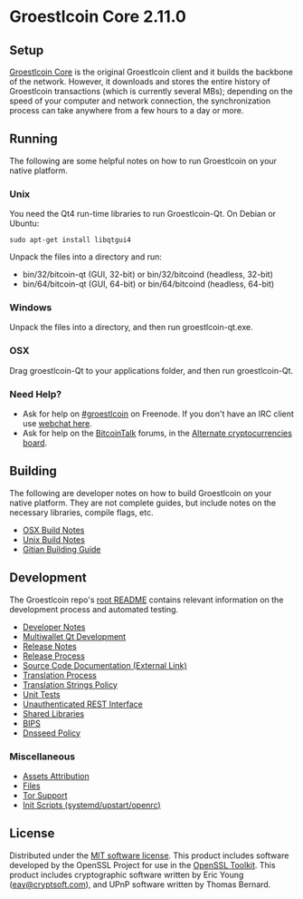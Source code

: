 Groestlcoin Core 2.11.0
=====================

Setup
---------------------
[Groestlcoin Core](http://groestlcoin.org/download) is the original Groestlcoin client and it builds the backbone of the network. However, it downloads and stores the entire history of Groestlcoin transactions (which is currently several MBs); depending on the speed of your computer and network connection, the synchronization process can take anywhere from a few hours to a day or more.

Running
---------------------
The following are some helpful notes on how to run Groestlcoin on your native platform. 

### Unix

You need the Qt4 run-time libraries to run Groestlcoin-Qt. On Debian or Ubuntu:

	sudo apt-get install libqtgui4

Unpack the files into a directory and run:

- bin/32/bitcoin-qt (GUI, 32-bit) or bin/32/bitcoind (headless, 32-bit)
- bin/64/bitcoin-qt (GUI, 64-bit) or bin/64/bitcoind (headless, 64-bit)



### Windows

Unpack the files into a directory, and then run groestlcoin-qt.exe.

### OSX

Drag groestlcoin-Qt to your applications folder, and then run groestlcoin-Qt.

### Need Help?

* Ask for help on [#groestlcoin](http://webchat.freenode.net?channels=groestlcoin) on Freenode. If you don't have an IRC client use [webchat here](http://webchat.freenode.net?channels=groestlcoin).
* Ask for help on the [BitcoinTalk](https://bitcointalk.org/) forums, in the [Alternate cryptocurrencies  board](https://bitcointalk.org/index.php?topic=525926.0).

Building
---------------------
The following are developer notes on how to build Groestlcoin on your native platform. They are not complete guides, but include notes on the necessary libraries, compile flags, etc.

- [OSX Build Notes](build-osx.md)
- [Unix Build Notes](build-unix.md)
- [Gitian Building Guide](gitian-building.md)

Development
---------------------
The Groestlcoin repo's [root README](https://github.com/groestlcoin/groestlcoin/blob/master/README.md) contains relevant information on the development process and automated testing.

- [Developer Notes](developer-notes.md)
- [Multiwallet Qt Development](multiwallet-qt.md)
- [Release Notes](release-notes.md)
- [Release Process](release-process.md)
- [Source Code Documentation (External Link)](https://dev.visucore.com/bitcoin/doxygen/)
- [Translation Process](translation_process.md)
- [Translation Strings Policy](translation_strings_policy.md)
- [Unit Tests](unit-tests.md)
- [Unauthenticated REST Interface](REST-interface.md)
- [Shared Libraries](shared-libraries.md)
- [BIPS](bips.md)
- [Dnsseed Policy](dnsseed-policy.md)

### Miscellaneous
- [Assets Attribution](assets-attribution.md)
- [Files](files.md)
- [Tor Support](tor.md)
- [Init Scripts (systemd/upstart/openrc)](init.md)

License
---------------------
Distributed under the [MIT software license](http://www.opensource.org/licenses/mit-license.php).
This product includes software developed by the OpenSSL Project for use in the [OpenSSL Toolkit](https://www.openssl.org/). This product includes
cryptographic software written by Eric Young ([eay@cryptsoft.com](mailto:eay@cryptsoft.com)), and UPnP software written by Thomas Bernard.
